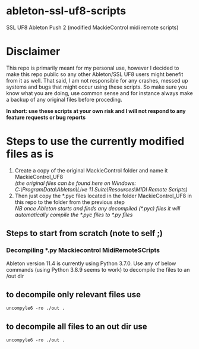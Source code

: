# ableton-ssl-uf8-scripts
SSL UF8 Ableton Push 2 (modified MackieControl midi remote scripts)

# Disclaimer
This repo is primarily meant for my personal use, however I decided to make this repo public so any other Ableton/SSL UF8 users might benefit from it as well. That said, I am not responsible for any crashes, messed up systems and bugs that might occur using these scripts. So make sure you know what you are doing, use common sense and for instance always make a backup of any original files before proceding.

**In short: use these scripts at your own risk and I will not respond to any feature requests or bug reports**

# Steps to use the currently modified files as is
1. Create a copy of the original MackieControl folder and name it MackieControl_UF8  
  *(the original files can be found here on Windows: C:\ProgramData\Ableton\Live 11 Suite\Resources\MIDI Remote Scripts)*
2. Then just copy the *.pyc files located in the folder MackieControl_UF8 in this repo to the folder from the previous step  
    *NB once Ableton starts and finds any decompiled (\*.pyc) files it will automatically compile the \*.pyc files to \*.py files*


## Steps to start from scratch (note to self ;)
### Decompiling *.py Mackiecontrol MidiRemoteSCripts 
Ableton version 11.4 is currently using Python 3.7.0. Use any of below commands (using Python 3.8.9 seems to work) to decompile the files to an /out dir

## to decompile only relevant files use
`uncompyle6 -ro ./out .`

## to decompile all files to an out dir use
`uncompyle6 -ro ./out .`


